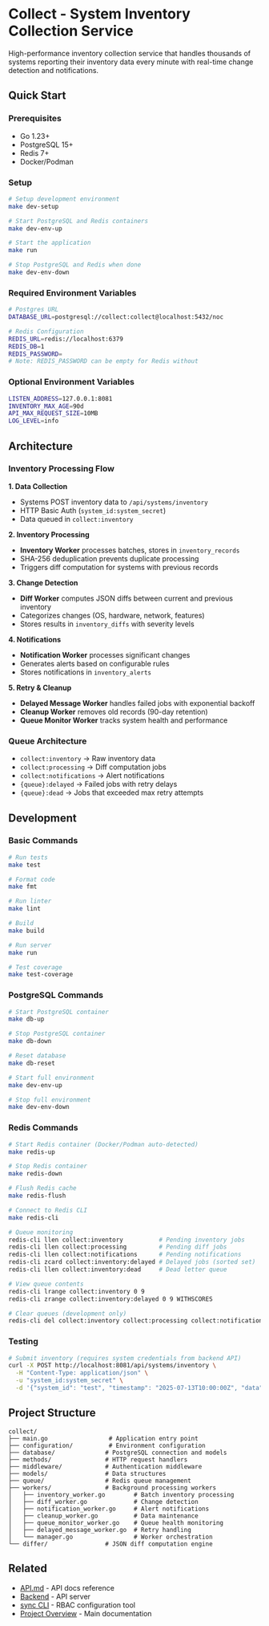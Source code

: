 # Collect - System Inventory Collection Service

High-performance inventory collection service that handles thousands of systems reporting their inventory data every minute with real-time change detection and notifications.

## Quick Start

### Prerequisites
- Go 1.23+
- PostgreSQL 15+
- Redis 7+
- Docker/Podman

### Setup
```bash
# Setup development environment
make dev-setup

# Start PostgreSQL and Redis containers
make dev-env-up

# Start the application
make run

# Stop PostgreSQL and Redis when done
make dev-env-down
```

### Required Environment Variables
```bash
# Postgres URL
DATABASE_URL=postgresql://collect:collect@localhost:5432/noc

# Redis Configuration
REDIS_URL=redis://localhost:6379
REDIS_DB=1
REDIS_PASSWORD=
# Note: REDIS_PASSWORD can be empty for Redis without
```

### Optional Environment Variables
```bash
LISTEN_ADDRESS=127.0.0.1:8081
INVENTORY_MAX_AGE=90d
API_MAX_REQUEST_SIZE=10MB
LOG_LEVEL=info
```

## Architecture

### Inventory Processing Flow

**1. Data Collection**
- Systems POST inventory data to `/api/systems/inventory`
- HTTP Basic Auth (`system_id:system_secret`)
- Data queued in `collect:inventory`

**2. Inventory Processing**
- **Inventory Worker** processes batches, stores in `inventory_records`
- SHA-256 deduplication prevents duplicate processing
- Triggers diff computation for systems with previous records

**3. Change Detection**
- **Diff Worker** computes JSON diffs between current and previous inventory
- Categorizes changes (OS, hardware, network, features)
- Stores results in `inventory_diffs` with severity levels

**4. Notifications**
- **Notification Worker** processes significant changes
- Generates alerts based on configurable rules
- Stores notifications in `inventory_alerts`

**5. Retry & Cleanup**
- **Delayed Message Worker** handles failed jobs with exponential backoff
- **Cleanup Worker** removes old records (90-day retention)
- **Queue Monitor Worker** tracks system health and performance

### Queue Architecture
- `collect:inventory` → Raw inventory data
- `collect:processing` → Diff computation jobs
- `collect:notifications` → Alert notifications
- `{queue}:delayed` → Failed jobs with retry delays
- `{queue}:dead` → Jobs that exceeded max retry attempts

## Development

### Basic Commands
```bash
# Run tests
make test

# Format code
make fmt

# Run linter
make lint

# Build
make build

# Run server
make run

# Test coverage
make test-coverage
```

### PostgreSQL Commands
```bash
# Start PostgreSQL container
make db-up

# Stop PostgreSQL container
make db-down

# Reset database
make db-reset

# Start full environment
make dev-env-up

# Stop full environment
make dev-env-down
```

### Redis Commands
```bash
# Start Redis container (Docker/Podman auto-detected)
make redis-up

# Stop Redis container
make redis-down

# Flush Redis cache
make redis-flush

# Connect to Redis CLI
make redis-cli

# Queue monitoring
redis-cli llen collect:inventory          # Pending inventory jobs
redis-cli llen collect:processing         # Pending diff jobs
redis-cli llen collect:notifications      # Pending notifications
redis-cli zcard collect:inventory:delayed # Delayed jobs (sorted set)
redis-cli llen collect:inventory:dead     # Dead letter queue

# View queue contents
redis-cli lrange collect:inventory 0 9
redis-cli zrange collect:inventory:delayed 0 9 WITHSCORES

# Clear queues (development only)
redis-cli del collect:inventory collect:processing collect:notifications
```

### Testing
```bash
# Submit inventory (requires system credentials from backend API)
curl -X POST http://localhost:8081/api/systems/inventory \
  -H "Content-Type: application/json" \
  -u "system_id:system_secret" \
  -d '{"system_id": "test", "timestamp": "2025-07-13T10:00:00Z", "data": {"os": {"name": "TestOS"}}}'
```

## Project Structure

```
collect/
├── main.go                 # Application entry point
├── configuration/          # Environment configuration
├── database/              # PostgreSQL connection and models
├── methods/               # HTTP request handlers
├── middleware/            # Authentication middleware
├── models/                # Data structures
├── queue/                 # Redis queue management
├── workers/               # Background processing workers
│   ├── inventory_worker.go        # Batch inventory processing
│   ├── diff_worker.go             # Change detection
│   ├── notification_worker.go     # Alert notifications
│   ├── cleanup_worker.go          # Data maintenance
│   ├── queue_monitor_worker.go    # Queue health monitoring
│   ├── delayed_message_worker.go  # Retry handling
│   └── manager.go                 # Worker orchestration
└── differ/                # JSON diff computation engine
```

## Related
- [API.md](../backend/API.md) - API docs reference
- [Backend](../backend/README.md) - API server
- [sync CLI](../sync/README.md) - RBAC configuration tool
- [Project Overview](../README.md) - Main documentation